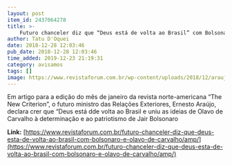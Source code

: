 ```yaml
---
layout: post
item_id: 2437064278
title: >-
    Futuro chanceler diz que “Deus está de volta ao Brasil” com Bolsonaro e Olavo de Carvalho
author: Tatu D'Oquei
date: 2018-12-28 12:03:46
pub_date: 2018-12-28 12:03:46
time_added: 2019-12-23 21:19:31
category: avisamos
tags: []
image: https://www.revistaforum.com.br/wp-content/uploads/2018/12/araujo.jpg
---
```


Em artigo para a edição do mês de janeiro da revista norte-americana “The New Criterion”, o futuro ministro das Relações Exteriores, Ernesto Araújo, declara crer que “Deus está dde volta ao Brasil e uniu as ideias de Olavo de Carvalho à determinação e ao patriotismo de Jair Bolsonaro

**Link:** [https://www.revistaforum.com.br/futuro-chanceler-diz-que-deus-esta-de-volta-ao-brasil-com-bolsonaro-e-olavo-de-carvalho/amp/](https://www.revistaforum.com.br/futuro-chanceler-diz-que-deus-esta-de-volta-ao-brasil-com-bolsonaro-e-olavo-de-carvalho/amp/)

